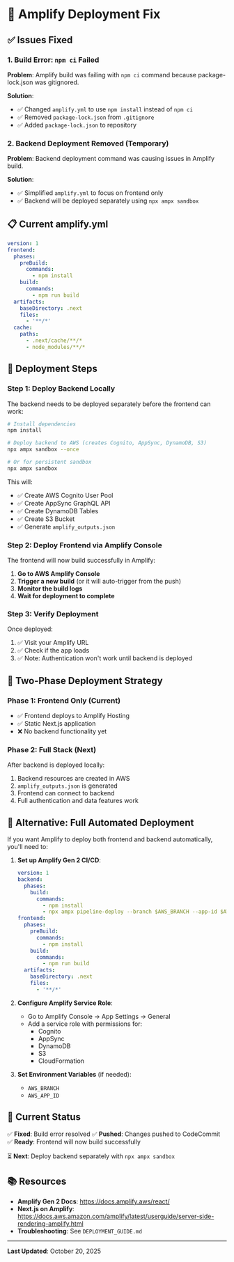 # 🔧 Amplify Deployment Fix

## ✅ Issues Fixed

### 1. Build Error: `npm ci` Failed
**Problem**: Amplify build was failing with `npm ci` command because package-lock.json was gitignored.

**Solution**:
- ✅ Changed `amplify.yml` to use `npm install` instead of `npm ci`
- ✅ Removed `package-lock.json` from `.gitignore`
- ✅ Added `package-lock.json` to repository

### 2. Backend Deployment Removed (Temporary)
**Problem**: Backend deployment command was causing issues in Amplify build.

**Solution**:
- ✅ Simplified `amplify.yml` to focus on frontend only
- ✅ Backend will be deployed separately using `npx ampx sandbox`

## 📋 Current amplify.yml

```yaml
version: 1
frontend:
  phases:
    preBuild:
      commands:
        - npm install
    build:
      commands:
        - npm run build
  artifacts:
    baseDirectory: .next
    files:
      - '**/*'
  cache:
    paths:
      - .next/cache/**/*
      - node_modules/**/*
```

## 🚀 Deployment Steps

### Step 1: Deploy Backend Locally

The backend needs to be deployed separately before the frontend can work:

```bash
# Install dependencies
npm install

# Deploy backend to AWS (creates Cognito, AppSync, DynamoDB, S3)
npx ampx sandbox --once

# Or for persistent sandbox
npx ampx sandbox
```

This will:
- ✅ Create AWS Cognito User Pool
- ✅ Create AppSync GraphQL API
- ✅ Create DynamoDB Tables
- ✅ Create S3 Bucket
- ✅ Generate `amplify_outputs.json`

### Step 2: Deploy Frontend via Amplify Console

The frontend will now build successfully in Amplify:

1. **Go to AWS Amplify Console**
2. **Trigger a new build** (or it will auto-trigger from the push)
3. **Monitor the build logs**
4. **Wait for deployment to complete**

### Step 3: Verify Deployment

Once deployed:
1. ✅ Visit your Amplify URL
2. ✅ Check if the app loads
3. ✅ Note: Authentication won't work until backend is deployed

## 🔄 Two-Phase Deployment Strategy

### Phase 1: Frontend Only (Current)
- ✅ Frontend deploys to Amplify Hosting
- ✅ Static Next.js application
- ❌ No backend functionality yet

### Phase 2: Full Stack (Next)
After backend is deployed locally:
1. Backend resources are created in AWS
2. `amplify_outputs.json` is generated
3. Frontend can connect to backend
4. Full authentication and data features work

## 📝 Alternative: Full Automated Deployment

If you want Amplify to deploy both frontend and backend automatically, you'll need to:

1. **Set up Amplify Gen 2 CI/CD**:
   ```yaml
   version: 1
   backend:
     phases:
       build:
         commands:
           - npm install
           - npx ampx pipeline-deploy --branch $AWS_BRANCH --app-id $AWS_APP_ID
   frontend:
     phases:
       preBuild:
         commands:
           - npm install
       build:
         commands:
           - npm run build
     artifacts:
       baseDirectory: .next
       files:
         - '**/*'
   ```

2. **Configure Amplify Service Role**:
   - Go to Amplify Console → App Settings → General
   - Add a service role with permissions for:
     - Cognito
     - AppSync
     - DynamoDB
     - S3
     - CloudFormation

3. **Set Environment Variables** (if needed):
   - `AWS_BRANCH`
   - `AWS_APP_ID`

## 🎯 Current Status

✅ **Fixed**: Build error resolved
✅ **Pushed**: Changes pushed to CodeCommit
✅ **Ready**: Frontend will now build successfully

⏳ **Next**: Deploy backend separately with `npx ampx sandbox`

## 📚 Resources

- **Amplify Gen 2 Docs**: https://docs.amplify.aws/react/
- **Next.js on Amplify**: https://docs.aws.amazon.com/amplify/latest/userguide/server-side-rendering-amplify.html
- **Troubleshooting**: See `DEPLOYMENT_GUIDE.md`

---

**Last Updated**: October 20, 2025
